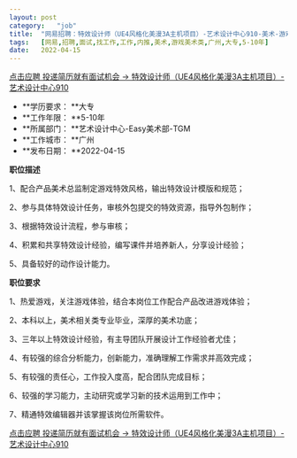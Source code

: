 ```yaml
---
layout:	post
category:	"job"
title:	"网易招聘：特效设计师（UE4风格化美漫3A主机项目）-艺术设计中心910-美术-游戏美术类-广州大专5-10年"
tags:	[网易,招聘,面试,找工作,工作,内推,美术,游戏美术类,广州,大专,5-10年]
date:	2022-04-15
---
```


[点击应聘 投递简历就有面试机会 ->  特效设计师（UE4风格化美漫3A主机项目）-艺术设计中心910](http://mobile.bole.netease.com/bole/boleDetail?id=32145&employeeId=346f03c3cda5f04c&key=all)



- **学历要求： **大专
- **工作年限： **5-10年
- **所属部门： **艺术设计中心-Easy美术部-TGM
- **工作城市： **广州
- **发布日期： **2022-04-15



**职位描述**

1、配合产品美术总监制定游戏特效风格，输出特效设计模版和规范；

2、参与具体特效设计任务，审核外包提交的特效资源，指导外包制作；

3、根据特效设计流程，参与审核；

4、积累和共享特效设计经验，编写课件并培养新人，分享设计经验；

5、具备较好的动作设计能力。



**职位要求**

1、热爱游戏，关注游戏体验，结合本岗位工作配合产品改进游戏体验；

2、本科以上，美术相关类专业毕业，深厚的美术功底；

3、三年以上特效设计经验，有主导团队开展设计工作经验者尤佳；

4、有较强的综合分析能力，创新能力，准确理解工作需求并高效完成；

5、有较强的责任心，工作投入度高，配合团队完成目标；

6、较强的学习能力，主动研究或学习新的技术运用到工作中；

7、精通特效编辑器并该掌握该岗位所需软件。



[点击应聘 投递简历就有面试机会 ->  特效设计师（UE4风格化美漫3A主机项目）-艺术设计中心910](http://mobile.bole.netease.com/bole/boleDetail?id=32145&employeeId=346f03c3cda5f04c&key=all)